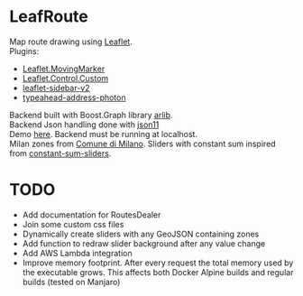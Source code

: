 # LeafRoute
Map route drawing using [Leaflet](https://github.com/Leaflet/Leaflet).  
Plugins:

- [Leaflet.MovingMarker](https://github.com/ewoken/Leaflet.MovingMarker)
- [Leaflet.Control.Custom](https://github.com/yigityuce/Leaflet.Control.Custom)
- [leaflet-sidebar-v2](https://github.com/nickpeihl/leaflet-sidebar-v2)  
- [typeahead-address-photon](https://github.com/komoot/typeahead-address-photon)  

Backend built with Boost.Graph library [arlib](https://github.com/leonardoarcari/arlib).  
Backend Json handling done with [json11](https://github.com/dropbox/json11)    
Demo [here](https://bebora.github.io/LeafRoute/singleroute.html). Backend must be running at localhost.  
Milan zones from [Comune di Milano](https://geoportale.comune.milano.it/ATOM/SIT/Municipi/Municipi_Dataset_1.xml).
Sliders with constant sum inspired from [constant-sum-sliders](https://github.com/jacobsolomon15/constant-sum-sliders).  


# TODO
- Add documentation for RoutesDealer
- Join some custom css files
- Dynamically create sliders with any GeoJSON containing zones
- Add function to redraw slider background after any value change
- Add AWS Lambda integration
- Improve memory footprint. After every request the total memory used by the executable grows. This affects both Docker Alpine builds and regular builds (tested on Manjaro) 
